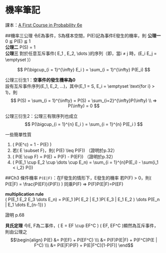 # 機率筆記

課本：[A First Course in Probability 6e](http://www.pearsonhighered.com/pearsonhigheredus/educator/product/products_detail.page?isbn=0130338516)

##機率三公理
令E為事件，S為樣本空間，P(E)記為事件E發生的機率，則
**公理一** 0 ≦ P(E) ≦ 1  
**公理二** P(S) = 1  
**公理三** 對於任意互斥事件\( E_1 , E_2, \dots \)的序列（即，當i ≠ j 時，\(E_i E_j = \emptyset \)）  

$$
P(\bigcup_{i = 1}^{\infty} E_i ) = \sum_{i = 1}^{\infty} P(E_i)
$$

公理三衍生1：**空事件的發生機率為0**  
設有互斥事件序列\(E_1, E_2, …\)，其中\(E_1 = S, E_i = \emptyset \text{for i} > 1\)，則  
$$
P(S) = \sum_{i = 1}^{\infty} = P(S) + \sum_{i=2}^{\infty}P(\infty) \\
=> P(\infty) = 0
$$

公理三衍生2：公理三有限序列也成立
$$
P(\bigcup_{i = 1}^{n} E_i ) = \sum_{i = 1}^{n} P(E_i )
$$


一些簡單性質
1. \( P(E^c) = 1 - P(E) \)
2. 若\( E \subset F\)，則\( P(E) \leq P(F)\) （證明於p.32）
3. \( P(E \cup F) = P(E) + P(F) - P(EF)\) （證明於p.32）
4. \( P(E_1 \cup E_2 \cup \dots \cup E_n) = \sum_{i = 1}^{n}P(E_i) - \sum{i_1 < i_2} P()\)

##Ch3 條件機率
`P(E|F)`：在F發生的情形下，E發生的機率
若P(F) > 0，則\( P(E|F) = \frac{P(EF)}{P(F)} \)
同乘P(F) => P(F)P(E|F)=P(EF)

**multiplication rule**  
\( P(E_1 E_2 E_3 \dots E_n) = P(E_1 )P( E_2 | E_1 )P( E_3 | E_1 E_2 ) \dots P(E_n | E_1 \dots E_{n-1}) \)

證明 p.68

**貝氏定理**
今E, F為二事件，\( E = EF \cup EF^C \)
\( EF, EF^C \)顯然為互斥事件，則由公理之
$$\begin{align}
P(E) &= P(EF) + P(EF^C) \\\
     &= P(F)P(E|F) + P(F^C)P(E | F^C) \\\
     &= P(E|F)P(F) + P(E|F^C)[1-P(F)]
\end$$